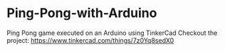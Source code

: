 # Ping-Pong-with-Arduino
Ping Pong game executed on an Arduino using TinkerCad
Checkout the project: https://www.tinkercad.com/things/7z0Yq8sedX0
